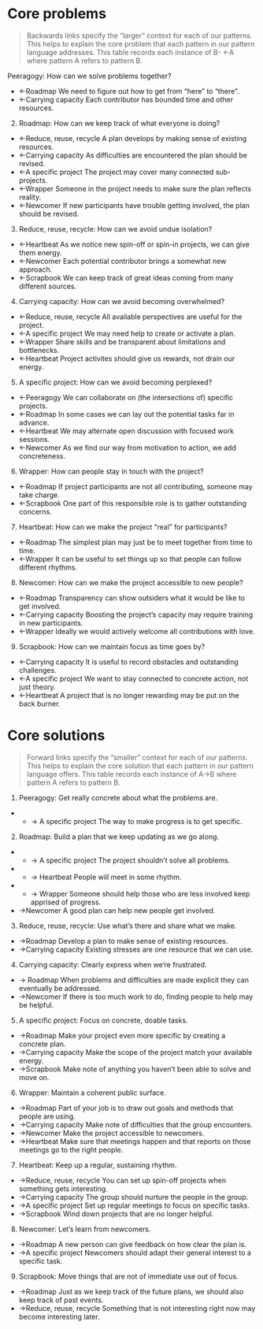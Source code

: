 # Core problems

> Backwards links specify the “larger” context for each of our patterns. This helps to explain the core problem that each pattern in our pattern language addresses. This table records each instance of B- ←A where pattern A refers to pattern B.

Peeragogy: How can we solve problems together?
- ←Roadmap We need to figure out how to get from “here” to “there”.
- ←Carrying capacity Each contributor has bounded time and other resources.

2. Roadmap: How can we keep track of what everyone is doing?
- ←Reduce, reuse, recycle A plan develops by making sense of existing resources.
- ←Carrying capacity As difficulties are encountered the plan should be revised.
- ←A specific project The project may cover many connected sub-projects.
- ←Wrapper Someone in the project needs to make sure the plan reflects reality.
- ←Newcomer If new participants have trouble getting involved, the plan should be revised.

3. Reduce, reuse, recycle: How can we avoid undue isolation?
- ←Heartbeat As we notice new spin-off or spin-in projects, we can give them energy.
- ←Newcomer Each potential contributor brings a somewhat new approach.
- ←Scrapbook We can keep track of great ideas coming from many different sources.

4. Carrying capacity: How can we avoid becoming overwhelmed?
- ←Reduce, reuse, recycle All available perspectives are useful for the project.
- ←A specific project We may need help to create or activate a plan.
- ←Wrapper Share skills and be transparent about limitations and bottlenecks.
- ←Heartbeat Project activites should give us rewards, not drain our energy.

5. A specific project: How can we avoid becoming perplexed?
- ←Peeragogy We can collaborate on (the intersections of) specific projects.
- ←Roadmap In some cases we can lay out the potential tasks far in advance.
- ←Heartbeat We may alternate open discussion with focused work sessions.
- ←Newcomer As we find our way from motivation to action, we add concreteness.

6. Wrapper: How can people stay in touch with the project?
- ←Roadmap If project participants are not all contributing, someone may take charge.
- ←Scrapbook One part of this responsible role is to gather outstanding concerns.

7. Heartbeat: How can we make the project “real” for participants?
- ←Roadmap The simplest plan may just be to meet together from time to time.
- ←Wrapper It can be useful to set things up so that people can follow different
rhythms.

8. Newcomer: How can we make the project accessible to new people?
- ←Roadmap Transparency can show outsiders what it would be like to get involved.
- ←Carrying capacity Boosting the project’s capacity may require training in new
participants.
- ←Wrapper Ideally we would actively welcome all contributions with love.

9. Scrapbook: How can we maintain focus as time goes by?

- ←Carrying capacity It is useful to record obstacles and outstanding challenges.
- ←A specific project We want to stay connected to concrete action, not just theory.
- ←Heartbeat A project that is no longer rewarding may be put on the back burner.

# Core solutions

> Forward links specify the “smaller” context for each of our patterns. This helps to explain the core solution that each pattern in our pattern language offers. This table records each instance of A→B where pattern A refers to pattern B.

1. Peeragogy: Get really concrete about what the problems are.
- - → A specific project The way to make progress is to get specific.

2. Roadmap: Build a plan that we keep updating as we go along.
- - → A specific project The project shouldn’t solve all problems.
- - → Heartbeat People will meet in some rhythm.
- - → Wrapper Someone should help those who are less involved keep apprised of
progress.
- →Newcomer A good plan can help new people get involved.

3. Reduce, reuse, recycle: Use what’s there and share what we make.
- →Roadmap Develop a plan to make sense of existing resources.
- →Carrying capacity Existing stresses are one resource that we can use.

4. Carrying capacity: Clearly express when we’re frustrated.
- → Roadmap When problems and difficulties are made explicit they can eventually be
addressed.
- →Newcomer If there is too much work to do, finding people to help may be helpful.

5. A specific project: Focus on concrete, doable tasks.
- →Roadmap Make your project even more specific by creating a concrete plan.
- →Carrying capacity Make the scope of the project match your available energy.
- →Scrapbook Make note of anything you haven’t been able to solve and move on.

6. Wrapper: Maintain a coherent public surface.
- →Roadmap Part of your job is to draw out goals and methods that people are using.
- →Carrying capacity Make note of difficulties that the group encounters.
- →Newcomer Make the project accessible to newcomers.
- →Heartbeat Make sure that meetings happen and that reports on those meetings
go to the right people.

7. Heartbeat: Keep up a regular, sustaining rhythm.
- →Reduce, reuse, recycle You can set up spin-off projects when something gets
interesting.
- →Carrying capacity The group should nurture the people in the group.
- →A specific project Set up regular meetings to focus on specific tasks.
- →Scrapbook Wind down projects that are no longer helpful.

8. Newcomer: Let’s learn from newcomers.
- →Roadmap A new person can give feedback on how clear the plan is.
- →A specific project Newcomers should adapt their general interest to a specific
task.

9. Scrapbook: Move things that are not of immediate use out of focus.
- →Roadmap Just as we keep track of the future plans, we should also keep track of
past events.
- →Reduce, reuse, recycle Something that is not interesting right now may become
interesting later.
